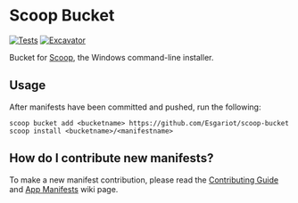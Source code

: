 # Scoop Bucket

[![Tests](https://github.com/Esgariot/scoop-bucket/actions/workflows/ci.yml/badge.svg)](https://github.com/Esgariot/scoop-bucket/actions/workflows/ci.yml)
[![Excavator](https://github.com/Esgariot/scoop-bucket/actions/workflows/excavator.yml/badge.svg)](https://github.com/Esgariot/scoop-bucket/actions/workflows/excavator.yml)

Bucket for [Scoop](https://scoop.sh), the Windows command-line installer.

<!-- ## How do I use this template? -->

<!-- 1. Generate your own copy of this repository with the "Use this template" -->
   <!-- button. -->
<!-- 2. Allow all GitHub Actions: -->
   <!-- - Navigate to `Settings` - `Actions` - `General` - `Actions permissions`. -->
   <!-- - Select `Allow all actions and reusable workflows`. -->
   <!-- - Then `Save`. -->
<!-- 3. Allow writing to the repository from within GitHub Actions: -->
   <!-- - Navigate to `Settings` - `Actions` - `General` - `Workflow permissions`. -->
   <!-- - Select `Read and write permissions`. -->
   <!-- - Then `Save`. -->
<!-- 4. Document the bucket in `README.md`. -->
<!-- 5. Replace the placeholder repository string in `bin/auto-pr.ps1`. -->
<!-- 6. Create new manifests by copying `bucket/app-name.json.template` to -->
   <!-- `bucket/<app-name>.json`. -->
<!-- 7. Commit and push changes. -->
<!-- 8. If you'd like your bucket to be indexed on `https://scoop.sh`, add the -->
   <!-- topic `scoop-bucket` to your repository. -->

## Usage

After manifests have been committed and pushed, run the following:

```pwsh
scoop bucket add <bucketname> https://github.com/Esgariot/scoop-bucket
scoop install <bucketname>/<manifestname>
```

## How do I contribute new manifests?

To make a new manifest contribution, please read the [Contributing
Guide](https://github.com/ScoopInstaller/.github/blob/main/.github/CONTRIBUTING.md)
and [App Manifests](https://github.com/ScoopInstaller/Scoop/wiki/App-Manifests)
wiki page.
